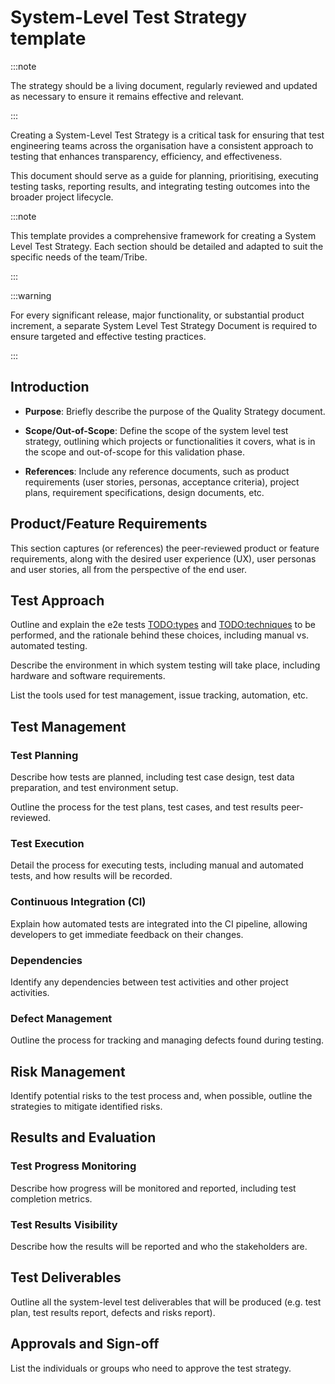 # System-Level Test Strategy template

:::note

The strategy should be a living document, regularly reviewed and updated as necessary to ensure it remains effective and
relevant.

:::

Creating a System-Level Test Strategy is a critical task for ensuring that test engineering teams across the
organisation have a consistent approach to testing that enhances transparency, efficiency, and effectiveness.

This document should serve as a guide for planning, prioritising, executing testing tasks, reporting results, and
integrating testing outcomes into the broader project lifecycle.

:::note

This template provides a comprehensive framework for creating a System Level Test Strategy. Each section should be
detailed and adapted to suit the specific needs of the team/Tribe.

:::

:::warning

For every significant release, major functionality, or substantial product increment, a separate System Level Test
Strategy Document is required to ensure targeted and effective testing practices.

:::

## Introduction

-   **Purpose**: Briefly describe the purpose of the Quality Strategy document.

-   **Scope/Out-of-Scope**: Define the scope of the system level test strategy, outlining which projects or
    functionalities it covers, what is in the scope and out-of-scope for this validation phase.

-   **References**: Include any reference documents, such as product requirements (user stories, personas, acceptance
    criteria), project plans, requirement specifications, design documents, etc.

## Product/Feature Requirements

This section captures (or references) the peer-reviewed product or feature requirements, along with the desired user
experience (UX), user personas and user stories, all from the perspective of the end user.

## Test Approach

Outline and explain the e2e tests [TODO:types](https://input-output.atlassian.net/wiki/spaces/CI/pages/3754492134) and
[TODO:techniques](https://input-output.atlassian.net/wiki/spaces/CI/pages/3781787862) to be performed, and the rationale
behind these choices, including manual vs. automated testing.

Describe the environment in which system testing will take place, including hardware and software requirements.

List the tools used for test management, issue tracking, automation, etc.

## Test Management

### Test Planning

Describe how tests are planned, including test case design, test data preparation, and test environment setup.

Outline the process for the test plans, test cases, and test results peer-reviewed.

### Test Execution

Detail the process for executing tests, including manual and automated tests, and how results will be recorded.

### Continuous Integration (CI)

Explain how automated tests are integrated into the CI pipeline, allowing developers to get immediate feedback on their
changes.

### Dependencies

Identify any dependencies between test activities and other project activities.

### Defect Management

Outline the process for tracking and managing defects found during testing.

## Risk Management

Identify potential risks to the test process and, when possible, outline the strategies to mitigate identified risks.

## Results and Evaluation

### Test Progress Monitoring

Describe how progress will be monitored and reported, including test completion metrics.

### Test Results Visibility

Describe how the results will be reported and who the stakeholders are.

## Test Deliverables

Outline all the system-level test deliverables that will be produced (e.g. test plan, test results report, defects and
risks report).

## Approvals and Sign-off

List the individuals or groups who need to approve the test strategy.
